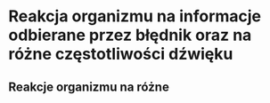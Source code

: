 # Reakcja organizmu na informacje odbierane przez błędnik oraz na różne częstotliwości dźwięku

## Reakcje organizmu na różne 
